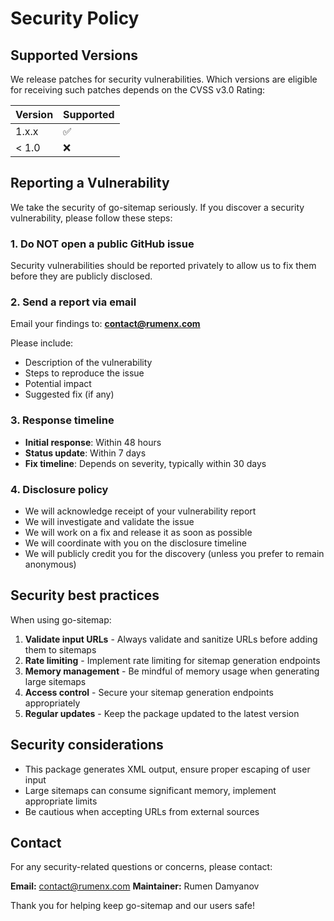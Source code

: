 # Security Policy

## Supported Versions

We release patches for security vulnerabilities. Which versions are eligible for receiving such patches depends on the CVSS v3.0 Rating:

| Version | Supported          |
| ------- | ------------------ |
| 1.x.x   | ✅                |
| < 1.0   | ❌                |

## Reporting a Vulnerability

We take the security of go-sitemap seriously. If you discover a security vulnerability, please follow these steps:

### 1. Do NOT open a public GitHub issue

Security vulnerabilities should be reported privately to allow us to fix them before they are publicly disclosed.

### 2. Send a report via email

Email your findings to: **contact@rumenx.com**

Please include:
- Description of the vulnerability
- Steps to reproduce the issue
- Potential impact
- Suggested fix (if any)

### 3. Response timeline

- **Initial response**: Within 48 hours
- **Status update**: Within 7 days
- **Fix timeline**: Depends on severity, typically within 30 days

### 4. Disclosure policy

- We will acknowledge receipt of your vulnerability report
- We will investigate and validate the issue
- We will work on a fix and release it as soon as possible
- We will coordinate with you on the disclosure timeline
- We will publicly credit you for the discovery (unless you prefer to remain anonymous)

## Security best practices

When using go-sitemap:

1. **Validate input URLs** - Always validate and sanitize URLs before adding them to sitemaps
2. **Rate limiting** - Implement rate limiting for sitemap generation endpoints
3. **Memory management** - Be mindful of memory usage when generating large sitemaps
4. **Access control** - Secure your sitemap generation endpoints appropriately
5. **Regular updates** - Keep the package updated to the latest version

## Security considerations

- This package generates XML output, ensure proper escaping of user input
- Large sitemaps can consume significant memory, implement appropriate limits
- Be cautious when accepting URLs from external sources

## Contact

For any security-related questions or concerns, please contact:

**Email:** contact@rumenx.com
**Maintainer:** Rumen Damyanov

Thank you for helping keep go-sitemap and our users safe!
